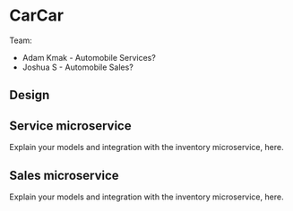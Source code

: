 # CarCar

Team:

* Adam Kmak - Automobile Services?
* Joshua S - Automobile Sales?

## Design

## Service microservice

Explain your models and integration with the inventory
microservice, here.

## Sales microservice

Explain your models and integration with the inventory
microservice, here.
